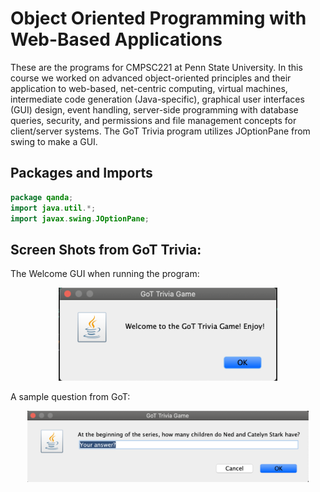 # Object Oriented Programming with Web-Based Applications

These are the programs for CMPSC221 at Penn State University. In this course we worked on advanced object-oriented principles and their application to web-based, net-centric computing, virtual machines, intermediate code generation (Java-specific), graphical user interfaces (GUI) design, event handling, server-side programming with database queries, security, and permissions and file management concepts for client/server systems. The GoT Trivia program utilizes JOptionPane from swing to make a GUI.

## Packages and Imports

```Java
package qanda;
import java.util.*;
import javax.swing.JOptionPane;
```

## Screen Shots from GoT Trivia:

The Welcome GUI when running the program:

<p align="center">
<img src ="images_/trivia_welcome.png" width="350">
</p>

A sample question from GoT:

<p align="center">
<img src ="images_/trivia_question.png" width="450">
</p>
